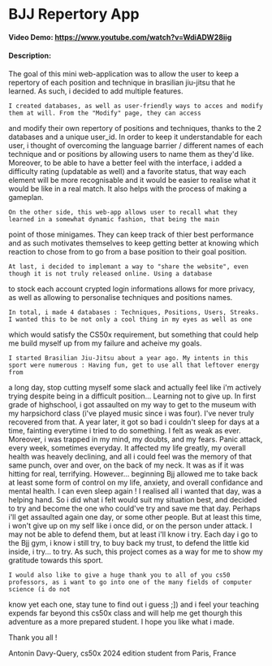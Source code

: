 # BJJ Repertory App
#### Video Demo:  <https://www.youtube.com/watch?v=WdiADW28iig>
#### Description:
The goal of this mini web-application was to allow the user to keep a repertory of each position and technique in brasilian
jiu-jitsu that he learned. As such, i decided to add multiple features.

    I created databases, as well as user-friendly ways to acces and modify them at will. From the "Modify" page, they can access
and modify their own repertory of positions and techniques, thanks to the 2 databases and a unique user_id. In order to keep it
understandable for each user, i thought of overcoming the language barrier / different names of each technique and or positions
by allowing users to name them as they'd like. Moreover, to be able to have a better feel with the interface, i added a
difficulty rating (updatable as well) and a favorite status, that way each element will be more recognisable and it would be
easier to realise what it would be like in a real match. It also helps with the process of making a gameplan.

    On the other side, this web-app allows user to recall what they learned in a somewhat dynamic fashion, that being the main
point of those minigames. They can keep track of thier best performance and as such motivates themselves to keep getting better
at knowing which reaction to chose from to go from a base position to their goal position.

    At last, i decided to implemant a way to "share the website", even though it is not truly released online. Using a database
to stock each account crypted login informations allows for more privacy, as well as allowing to personalise techniques and positions names.

    In total, i made 4 databases : Techniques, Positions, Users, Streaks. I wanted this to be not only a cool thing in my eyes as well as one
which would satisfy the CS50x requirement, but something that could help me build myself up from my failure and acheive my goals.

    I started Brasilian Jiu-Jitsu about a year ago. My intents in this sport were numerous : Having fun, get to use all that leftover energy from
a long day, stop cutting myself some slack and actually feel like i'm actively trying despite being in a difficult position... Learning not to give up.
In first grade of highschool, i got assaulted on my way to get to the museum with my harpsichord class (i've played music since i was four).
I've never truly recovered from that. A year later, it got so bad i couldn't sleep for days at a time, fainting everytime i tried to do something.
I felt as weak as ever. Moreover, i was trapped in my mind, my doubts, and my fears. Panic attack, every week, sometimes everyday. It affected my life
greatly, my overall health was heavely declining, and all i could feel was the memory of that same punch, over and over, on the back of my neck.
It was as if it was hitting for real, terrifying. However... beginning Bjj allowed me to take back at least some form of control on my life, anxiety,
and overall confidance and mental health. I can even sleep again ! I realised all i wanted that day, was a helping hand. So i did what i felt would suit
my situation best, and decided to try and become the one who could've try and save me that day. Perhaps i'll get assaulted again one day, or some other
people. But at least this time, i won't give up on my self like i once did, or on the person under attack. I may not be able to defend them, but at least
i'll know i try. Each day i go to the Bjj gym, i know i still try, to buy back my trust, to defend the little kid inside, i try... to try.
As such, this project comes as a way for me to show my gratitude towards this sport.

    I would also like to give a huge thank you to all of you cs50 professors, as i want to go into one of the many fields of computer science (i do not
know yet each one, stay tune to find out i guess ;]) and i feel your teaching expends far beyond this cs50x class and will help me get thourgh this
adventure as a more prepared student. I hope you like what i made.


Thank you all !

Antonin Davy-Query, cs50x 2024 edition student from Paris, France
